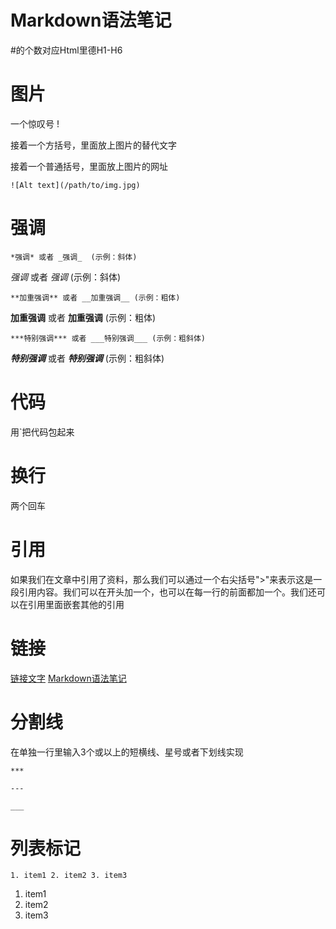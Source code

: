 # Markdown语法笔记
#的个数对应Html里德H1-H6
# 图片
一个惊叹号 !

接着一个方括号，里面放上图片的替代文字

接着一个普通括号，里面放上图片的网址

`![Alt text](/path/to/img.jpg)`

# 强调

`*强调* 或者 _强调_  (示例：斜体)`

*强调* 或者 _强调_  (示例：斜体)

`**加重强调** 或者 __加重强调__ (示例：粗体)`

**加重强调** 或者 __加重强调__ (示例：粗体)

`***特别强调*** 或者 ___特别强调___ (示例：粗斜体)`

***特别强调*** 或者 ___特别强调___ (示例：粗斜体)

# 代码

用`把代码包起来

# 换行

两个回车

# 引用

如果我们在文章中引用了资料，那么我们可以通过一个右尖括号">"来表示这是一段引用内容。我们可以在开头加一个，也可以在每一行的前面都加一个。我们还可以在引用里面嵌套其他的引用

# 链接

[链接文字](链接地址)
[Markdown语法笔记](https://github.com/StefanieLover/ES6-Note/blob/master/%23%20Markdown%E8%AF%AD%E6%B3%95%E7%AC%94%E8%AE%B0.md)

# 分割线

在单独一行里输入3个或以上的短横线、星号或者下划线实现

`***`

`---`

`___`

# 列表标记

`1. item1
2. item2
3. item3`

1. item1
2. item2
3. item3
